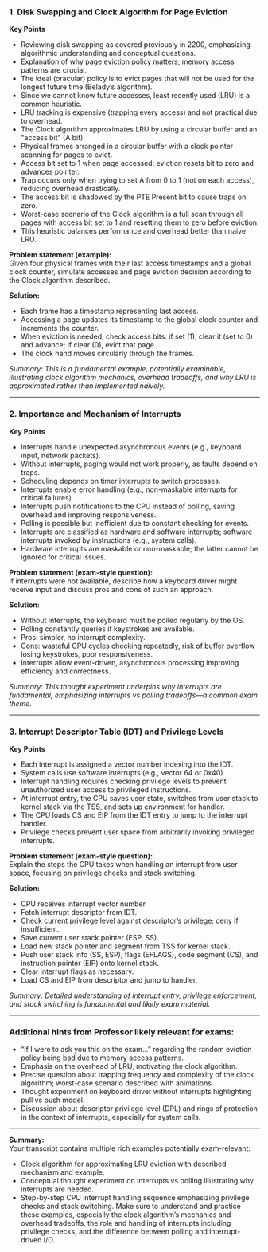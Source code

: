 ### 1. Disk Swapping and Clock Algorithm for Page Eviction
**Key Points**
- Reviewing disk swapping as covered previously in 2200, emphasizing algorithmic understanding and conceptual questions.
- Explanation of why page eviction policy matters; memory access patterns are crucial.
- The ideal (oracular) policy is to evict pages that will not be used for the longest future time (Belady’s algorithm).
- Since we cannot know future accesses, least recently used (LRU) is a common heuristic.
- LRU tracking is expensive (trapping every access) and not practical due to overhead.
- The Clock algorithm approximates LRU by using a circular buffer and an "access bit" (A bit).
- Physical frames arranged in a circular buffer with a clock pointer scanning for pages to evict.
- Access bit set to 1 when page accessed; eviction resets bit to zero and advances pointer.
- Trap occurs only when trying to set A from 0 to 1 (not on each access), reducing overhead drastically.
- The access bit is shadowed by the PTE Present bit to cause traps on zero.
- Worst-case scenario of the Clock algorithm is a full scan through all pages with access bit set to 1 and resetting them to zero before eviction.
- This heuristic balances performance and overhead better than naive LRU.

**Problem statement (example):**  
Given four physical frames with their last access timestamps and a global clock counter, simulate accesses and page eviction decision according to the Clock algorithm described.

**Solution:**  
- Each frame has a timestamp representing last access.  
- Accessing a page updates its timestamp to the global clock counter and increments the counter.  
- When eviction is needed, check access bits: if set (1), clear it (set to 0) and advance; if clear (0), evict that page.  
- The clock hand moves circularly through the frames.  

_Summary: This is a fundamental example, potentially examinable, illustrating clock algorithm mechanics, overhead tradeoffs, and why LRU is approximated rather than implemented naïvely._

---

### 2. Importance and Mechanism of Interrupts
**Key Points**
- Interrupts handle unexpected asynchronous events (e.g., keyboard input, network packets).
- Without interrupts, paging would not work properly, as faults depend on traps.
- Scheduling depends on timer interrupts to switch processes.
- Interrupts enable error handling (e.g., non-maskable interrupts for critical failures).
- Interrupts push notifications to the CPU instead of polling, saving overhead and improving responsiveness.
- Polling is possible but inefficient due to constant checking for events.
- Interrupts are classified as hardware and software interrupts; software interrupts invoked by instructions (e.g., system calls).
- Hardware interrupts are maskable or non-maskable; the latter cannot be ignored for critical issues.

**Problem statement (exam-style question):**  
If interrupts were not available, describe how a keyboard driver might receive input and discuss pros and cons of such an approach.

**Solution:**  
- Without interrupts, the keyboard must be polled regularly by the OS.  
- Polling constantly queries if keystrokes are available.  
- Pros: simpler, no interrupt complexity.  
- Cons: wasteful CPU cycles checking repeatedly, risk of buffer overflow losing keystrokes, poor responsiveness.  
- Interrupts allow event-driven, asynchronous processing improving efficiency and correctness.  

_Summary: This thought experiment underpins why interrupts are fundamental, emphasizing interrupts vs polling tradeoffs—a common exam theme._

---

### 3. Interrupt Descriptor Table (IDT) and Privilege Levels
**Key Points**
- Each interrupt is assigned a vector number indexing into the IDT.
- System calls use software interrupts (e.g., vector 64 or 0x40).
- Interrupt handling requires checking privilege levels to prevent unauthorized user access to privileged instructions.
- At interrupt entry, the CPU saves user state, switches from user stack to kernel stack via the TSS, and sets up environment for handler.
- The CPU loads CS and EIP from the IDT entry to jump to the interrupt handler.
- Privilege checks prevent user space from arbitrarily invoking privileged interrupts.

**Problem statement (exam-style question):**  
Explain the steps the CPU takes when handling an interrupt from user space, focusing on privilege checks and stack switching.

**Solution:**  
- CPU receives interrupt vector number.  
- Fetch interrupt descriptor from IDT.  
- Check current privilege level against descriptor’s privilege; deny if insufficient.  
- Save current user stack pointer (ESP, SS).  
- Load new stack pointer and segment from TSS for kernel stack.  
- Push user stack info (SS, ESP), flags (EFLAGS), code segment (CS), and instruction pointer (EIP) onto kernel stack.  
- Clear interrupt flags as necessary.  
- Load CS and EIP from descriptor and jump to handler.  

_Summary: Detailed understanding of interrupt entry, privilege enforcement, and stack switching is fundamental and likely exam material._

---

### Additional hints from Professor likely relevant for exams:
- “If I were to ask you this on the exam...” regarding the random eviction policy being bad due to memory access patterns.
- Emphasis on the overhead of LRU, motivating the clock algorithm.
- Precise question about trapping frequency and complexity of the clock algorithm; worst-case scenario described with animations.
- Thought experiment on keyboard driver without interrupts highlighting pull vs push model.
- Discussion about descriptor privilege level (DPL) and rings of protection in the context of interrupts, especially for system calls.

---

**Summary:**  
Your transcript contains multiple rich examples potentially exam-relevant:
- Clock algorithm for approximating LRU eviction with described mechanism and example.
- Conceptual thought experiment on interrupts vs polling illustrating why interrupts are needed.
- Step-by-step CPU interrupt handling sequence emphasizing privilege checks and stack switching.
Make sure to understand and practice these examples, especially the clock algorithm’s mechanics and overhead tradeoffs, the role and handling of interrupts including privilege checks, and the difference between polling and interrupt-driven I/O.